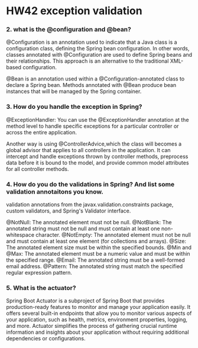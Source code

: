 # HW42 exception validation

### 2. what is the @configuration and @bean?
@Configuration is an annotation used to indicate that a Java class is a configuration class, defining the Spring bean configuration. In other words, classes annotated with @Configuration are used to define Spring beans and their relationships. This approach is an alternative to the traditional XML-based configuration.

@Bean is an annotation used within a @Configuration-annotated class to declare a Spring bean. Methods annotated with @Bean produce bean instances that will be managed by the Spring container.

### 3. How do you handle the exception in Spring?
@ExceptionHandler: You can use the @ExceptionHandler annotation at the method level to handle specific exceptions for a particular controller or across the entire application.

Another way is using @ControllerAdvice,which the class will becomes a global advisor that applies to all controllers in the application. It can intercept and handle exceptions thrown by controller methods, preprocess data before it is bound to the model, and provide common model attributes for all controller methods.

### 4. How do you do the validations in Spring? And list some validation annotaitons you know.
validation annotations from the javax.validation.constraints package, custom validators, and Spring's Validator interface.

@NotNull: The annotated element must not be null.
@NotBlank: The annotated string must not be null and must contain at least one non-whitespace character.
@NotEmpty: The annotated element must not be null and must contain at least one element (for collections and arrays).
@Size: The annotated element size must be within the specified bounds.
@Min and @Max: The annotated element must be a numeric value and must be within the specified range.
@Email: The annotated string must be a well-formed email address.
@Pattern: The annotated string must match the specified regular expression pattern.

### 5. What is the actuator?
Spring Boot Actuator is a subproject of Spring Boot that provides production-ready features to monitor and manage your application easily. It offers several built-in endpoints that allow you to monitor various aspects of your application, such as health, metrics, environment properties, logging, and more. Actuator simplifies the process of gathering crucial runtime information and insights about your application without requiring additional dependencies or configurations.